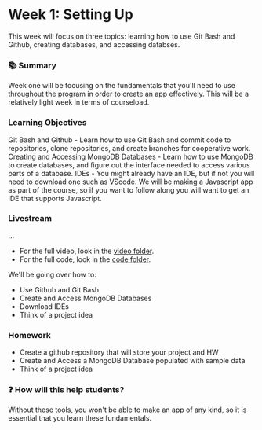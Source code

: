 # Week 1: Setting Up

This week will focus on three topics: learning how to use Git Bash and Github, creating databases, and accessing databses.

### 📚 Summary
Week one will be focusing on the fundamentals that you'll need to use throughout the program in order to create an app effectively.
This will be a relatively light week in terms of courseload.

### Learning Objectives
Git Bash and Github - Learn how to use Git Bash and commit code to repositories, clone repositories, and create branches for cooperative work.
Creating and Accessing MongoDB Databases - Learn how to use MongoDB to create databases, and figure out the interface needed to access various parts of a database.
IDEs - You might already have an IDE, but if not you will need to download one such as VScode. We will be making a Javascript app as part of the course, so if you want to follow along you will want to get an IDE that supports Javascript.

### Livestream
...
- For the full video, look in the [video folder]().
- For the full code, look in the [code folder]().

We'll be going over how to:
- Use Github and Git Bash
- Create and Access MongoDB Databases
- Download IDEs
- Think of a project idea

### Homework
- Create a github repository that will store your project and HW
- Create and Access a MongoDB Database populated with sample data
- Think of a project idea

### :question: How will this help students?
Without these tools, you won't be able to make an app of any kind, so it is essential that you learn these fundamentals.
